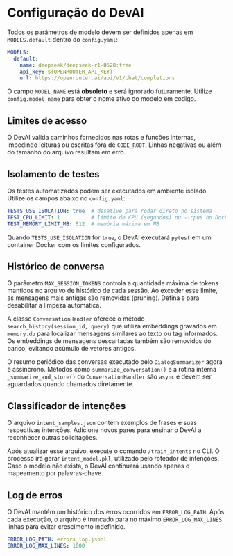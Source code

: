 # Configuração do DevAI

Todos os parâmetros de modelo devem ser definidos apenas em `MODELS.default` dentro do `config.yaml`:

```yaml
MODELS:
  default:
    name: deepseek/deepseek-r1-0528:free
    api_key: ${OPENROUTER_API_KEY}
    url: https://openrouter.ai/api/v1/chat/completions
```

O campo `MODEL_NAME` está **obsoleto** e será ignorado futuramente. Utilize `config.model_name` para obter o nome ativo do modelo em código.


## Limites de acesso
O DevAI valida caminhos fornecidos nas rotas e funções internas, impedindo leituras ou escritas fora de `CODE_ROOT`. Linhas negativas ou além do tamanho do arquivo resultam em erro.

## Isolamento de testes

Os testes automatizados podem ser executados em ambiente isolado. Utilize os campos abaixo no `config.yaml`:

```yaml
TESTS_USE_ISOLATION: true  # desative para rodar direto no sistema
TEST_CPU_LIMIT: 1          # limite de CPU (segundos) ou --cpus no Docker
TEST_MEMORY_LIMIT_MB: 512  # memória máxima em MB
```

Quando `TESTS_USE_ISOLATION` for `true`, o DevAI executará `pytest` em um container Docker com os limites configurados.

## Histórico de conversa

O parâmetro `MAX_SESSION_TOKENS` controla a quantidade máxima de tokens mantidos no arquivo de histórico de cada sessão. Ao exceder esse limite, as mensagens mais antigas são removidas (pruning). Defina `0` para desabilitar a limpeza automática.

A classe `ConversationHandler` oferece o método `search_history(session_id, query)` que utiliza embeddings gravados em `memory.db` para localizar mensagens similares ao texto ou tag informados. Os embeddings de mensagens descartadas também são removidos do banco, evitando acúmulo de vetores antigos.

O resumo periódico das conversas executado pelo `DialogSummarizer` agora é assíncrono. Métodos como `summarize_conversation()` e a rotina interna `_summarize_and_store()` do `ConversationHandler` são `async` e devem ser aguardados quando chamados diretamente.

## Classificador de intenções

O arquivo `intent_samples.json` contém exemplos de frases e suas respectivas intenções. Adicione novos pares para ensinar o DevAI a reconhecer outras solicitações.

Após atualizar esse arquivo, execute o comando `/train_intents` no CLI. O processo irá gerar `intent_model.pkl`, utilizado pelo roteador de intenções. Caso o modelo não exista, o DevAI continuará usando apenas o mapeamento por palavras‑chave.

## Log de erros

O DevAI mantém um histórico dos erros ocorridos em `ERROR_LOG_PATH`.
Após cada execução, o arquivo é truncado para no máximo `ERROR_LOG_MAX_LINES` linhas para evitar crescimento indefinido.

```yaml
ERROR_LOG_PATH: errors_log.jsonl
ERROR_LOG_MAX_LINES: 1000
```

